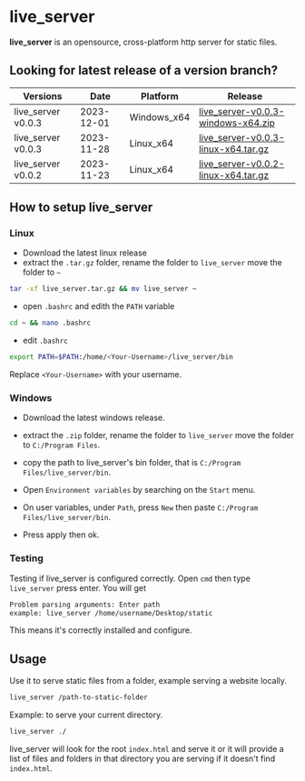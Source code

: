 # live_server

__live_server__ is an opensource, cross-platform http server for static files.

## Looking for latest release of a version branch?

| Versions | Date | Platform | Release |
|----------|------|---------|----------|
|live_server v0.0.3  | 2023-12-01 | Windows_x64 | [live_server-v0.0.3-windows-x64.zip](https://github.com/imrany/live_server/releases/download/v0.0.3/windows-x64.zip) |
|live_server v0.0.3  | 2023-11-28 | Linux_x64 | [live_server-v0.0.3-linux-x64.tar.gz](https://github.com/imrany/live_server/releases/download/v0.0.3/linux-x64.tar.gz) |
|live_server v0.0.2  | 2023-11-23 | Linux_x64 | [live_server-v0.0.2-linux-x64.tar.gz](https://github.com/imrany/live_server/releases/download/v0.0.2/live_server.tar.gz) |


## How to setup live_server

### Linux
* Download the latest linux release
* extract the `.tar.gz` folder, rename the folder to `live_server` move the folder to `~`

```bash
tar -xf live_server.tar.gz && mv live_server ~
```
* open `.bashrc` and edith the `PATH` variable

```bash
cd ~ && nano .bashrc
```
* edit `.bashrc`
```bash
export PATH=$PATH:/home/<Your-Username>/live_server/bin
```
Replace `<Your-Username>` with your username.


### Windows
* Download the latest windows release.

* extract the `.zip` folder, rename the folder to `live_server` move the folder to `C:/Program Files`.

* copy the path to live_server's bin folder, that is `C:/Program Files/live_server/bin`.

* Open `Environment variables` by searching on the `Start` menu.

* On user variables, under `Path`, press `New` then paste `C:/Program Files/live_server/bin`.

* Press apply then ok.


### Testing
Testing if live_server is configured correctly. Open `cmd` then type `live_server` press enter.
You will get 
```bash
Problem parsing arguments: Enter path 
example: live_server /home/username/Desktop/static
```
This means it's correctly installed and configure.


## Usage 
Use it to serve static files from a folder, example serving a website locally.
```bash
live_server /path-to-static-folder
```
Example: to serve your current directory.
```bash
live_server ./
```
live_server will look for the root `index.html` and serve it or it will provide a list of files and folders in that directory you are serving if it doesn't find `index.html`.

